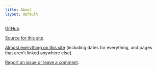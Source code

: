 ```yaml
---
title: About
layout: default
---
```

<span style="text-decoration:underline;">[GitHub](https://github.com/vanjac/)</span>.

<span style="text-decoration:underline;">[Source for this site](https://github.com/vanjac/vanjac.github.io/)</span>.

<span style="text-decoration:underline;">[Almost everything on this site](/list)</span> (including dates for everything, and pages that aren't linked anywhere else).

<span style="text-decoration:underline;">[Report an issue or leave a comment](https://github.com/vanjac/vanjac.github.io/issues/new)</span>.


